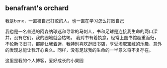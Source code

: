## benafrant's orchard




我是benx，一直被自己打败的人，也一直在学习怎么打败自己

我也是一名普通的阿森纳球迷和寻常的马刺人，书和足球是连接我生命的两口深井，没有它们，我的园地就会枯竭。
我对书有着执念，经常上图书馆超重而归，不论新书旧书，都能让我着迷，我特别喜欢逛旧书店，享受淘取宝藏的乐趣，意外的发现总能让我开心良久。同样，没有足球我的生命的一半意义将不复存在。

这里是我的个人博客，爱好成长的小果园